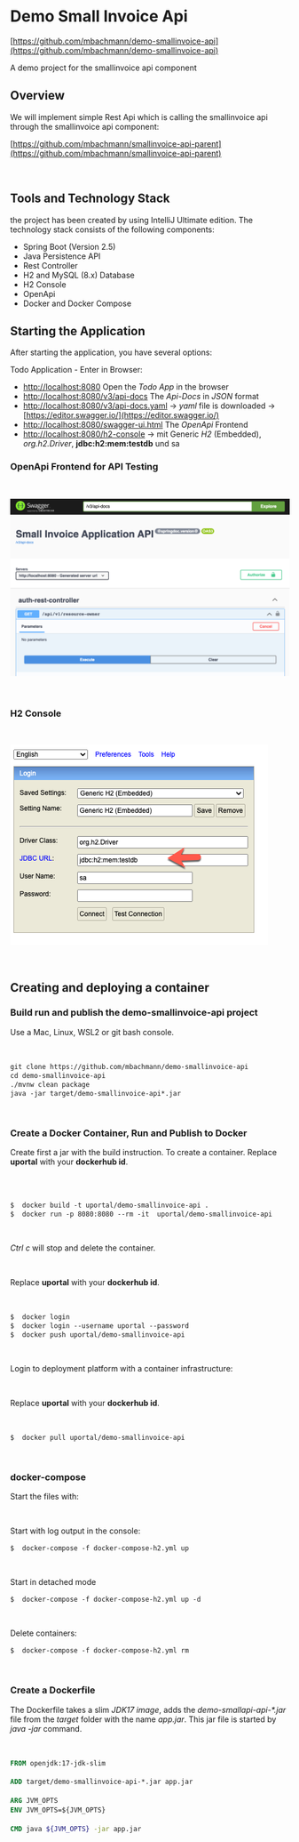 # Demo Small Invoice Api

[https://github.com/mbachmann/demo-smallinvoice-api](https://github.com/mbachmann/demo-smallinvoice-api)

A demo project for the smallinvoice api component


## Overview

We will implement simple Rest Api which is calling the smallinvoice api through the smallinvoice api component:

[https://github.com/mbachmann/smallinvoice-api-parent](https://github.com/mbachmann/smallinvoice-api-parent)


<br/>

## Tools and Technology Stack

the project has been created by using IntelliJ Ultimate edition.
The technology stack consists of the following components:

- Spring Boot (Version 2.5)
- Java Persistence API
- Rest Controller
- H2 and MySQL (8.x) Database
- H2 Console
- OpenApi
- Docker and Docker Compose


## Starting the Application

After starting the application, you have several options:

Todo Application - Enter in Browser:

- [http://localhost:8080](http://localhost:8080) Open the _Todo App_ in the browser
- [http://localhost:8080/v3/api-docs](http://localhost:8080/v3/api-docs) The _Api-Docs_ in _JSON_ format
- [http://localhost:8080/v3/api-docs.yaml](http://localhost:8080/v3/api-docs.yaml) -> _yaml_ file is downloaded -> [https://editor.swagger.io/](https://editor.swagger.io/)
- [http://localhost:8080/swagger-ui.html](http://localhost:8080/swagger-ui.html) The _OpenApi_ Frontend
- [http://localhost:8080/h2-console](http://localhost:8080/h2-console)  -> mit Generic _H2_ (Embedded), _org.h2.Driver_, **jdbc:h2:mem:testdb** und sa

### OpenApi Frontend for API Testing

<br/>

![open-api.png](readme/open-api.png)

<br/>

### H2 Console

<br/>

![h2-console.png](readme/h2-console.png)

<br/>

## Creating and deploying a container

### Build run and publish the demo-smallinvoice-api project

Use a Mac, Linux, WSL2 or git bash console.

<br/>

```
git clone https://github.com/mbachmann/demo-smallinvoice-api
cd demo-smallinvoice-api
./mvnw clean package
java -jar target/demo-smallinvoice-api*.jar
```

<br/>

###  Create a Docker Container, Run and Publish to Docker

Create first a jar with the build instruction. To create a container. Replace **uportal** with your **dockerhub id**.

<br/>

```

$  docker build -t uportal/demo-smallinvoice-api .
$  docker run -p 8080:8080 --rm -it  uportal/demo-smallinvoice-api
```

<br/>

_Ctrl c_ will stop and delete the container.

<br/>

Replace **uportal** with your **dockerhub id**.

<br/>

```
$  docker login
$  docker login --username uportal --password 
$  docker push uportal/demo-smallinvoice-api
```
<br/>

Login to deployment platform with a container infrastructure:

<br/>

Replace **uportal** with your **dockerhub id**.

<br/>

```
$  docker pull uportal/demo-smallinvoice-api
```

<br/>

###  docker-compose

Start the files with:

<br/>

Start with log output in the console:

```
$  docker-compose -f docker-compose-h2.yml up
```

<br/>

Start in detached mode

```
$  docker-compose -f docker-compose-h2.yml up -d
```

<br/>

Delete containers:

```
$  docker-compose -f docker-compose-h2.yml rm
```

<br/>

### Create a Dockerfile

The Dockerfile takes a slim _JDK17 image_, adds the _demo-smallapi-api-*.jar_ file from the _target_ folder with the name _app.jar_. This jar file is started by _java -jar_ command.

<br/>

```dockerfile
FROM openjdk:17-jdk-slim

ADD target/demo-smallinvoice-api-*.jar app.jar

ARG JVM_OPTS
ENV JVM_OPTS=${JVM_OPTS}

CMD java ${JVM_OPTS} -jar app.jar


```

<br/>
